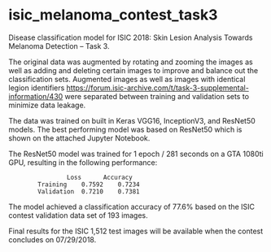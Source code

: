 # isic_melanoma_contest_task3

Disease classification model for ISIC 2018: Skin Lesion Analysis Towards Melanoma Detection – Task 3.

The original data was augmented by rotating and zooming the images as well as adding and deleting certain images to improve and balance out the classification sets. Augmented images as well as images with identical legion identifiers https://forum.isic-archive.com/t/task-3-supplemental-information/430 were separated between training and validation sets to minimize data leakage.

The data was trained on built in Keras VGG16, InceptionV3, and ResNet50 models. The best performing model was based on ResNet50 which is shown on the attached Jupyter Notebook.

The ResNet50 model was trained for 1 epoch / 281 seconds on a GTA 1080ti GPU, resulting in the following performance:

					Loss	  Accuracy
			Training	0.7592	  0.7234
			Validation	0.7210	  0.7381

The model achieved a classification accuracy of 77.6% based on the ISIC contest validation data set of 193 images.

Final results for the ISIC 1,512 test images will be available when the contest concludes on 07/29/2018.

